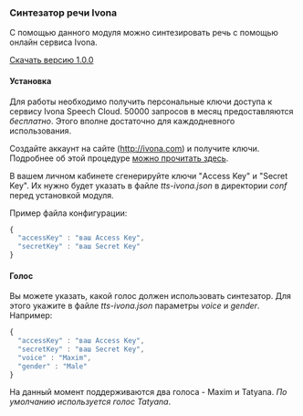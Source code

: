 ### Синтезатор речи Ivona
С помощью данного модуля можно синтезировать речь с помощью онлайн сервиса Ivona.

[Скачать версию 1.0.0](https://bintray.com/artifact/download/uzyovoys/aggregate/com/aggregate/tts-ivona/1.0.0/tts-ivona-1.0.0.jar)

#### Установка
Для работы необходимо получить персональные ключи доступа к сервису Ivona Speech Cloud.
50000 запросов в месяц предоставляются *бесплатно*. Этого вполне достаточно для каждодневного использования.

Создайте аккаунт на сайте (http://ivona.com) и получите ключи. Подробнее об этой процедуре [можно прочитать здесь](http://b2b.support.ivona.com/articles/en_US/FAQ/sign-into-Speech-Cloud/?l=en_US&fs=RelatedArticle).

В вашем личном кабинете сгенерируйте ключи "Access Key" и "Secret Key".
Их нужно будет указать в файле _tts-ivona.json_ в директории _conf_ перед установкой модуля.

Пример файла конфигурации:

```javascript
{
  "accessKey" : "ваш Access Key",
  "secretKey" : "ваш Secret Key"
}
```

#### Голос
Вы можете указать, какой голос должен использовать синтезатор. Для этого укажите в файле _tts-ivona.json_ параметры _voice_ и _gender_. Например:

```javascript
{
  "accessKey" : "ваш Access Key",
  "secretKey" : "ваш Secret Key",
  "voice" : "Maxim",
  "gender" : "Male"
}
```

На данный момент поддерживаются два голоса - Maxim и Tatyana. _По умолчанию используется голос Tatyana_.
